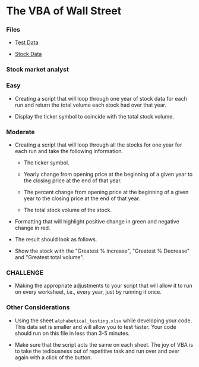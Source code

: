 # The VBA of Wall Street

### Files

* [Test Data](Resources/alphabtical_testing.xlsx) 

* [Stock Data](Resources/Multiple_year_stock_data.xlsx) 

### Stock market analyst

### Easy

* Creating a script that will loop through one year of stock data for each run and return the total volume each stock had over that year.

* Display the ticker symbol to coincide with the total stock volume.

### Moderate

* Creating a script that will loop through all the stocks for one year for each run and take the following information.

  * The ticker symbol.

  * Yearly change from opening price at the beginning of a given year to the closing price at the end of that year.

  * The percent change from opening price at the beginning of a given year to the closing price at the end of that year.

  * The total stock volume of the stock.

* Formatting that will highlight positive change in green and negative change in red.

* The result should look as follows.

* Show the stock with the "Greatest % increase", "Greatest % Decrease" and "Greatest total volume".

### CHALLENGE

* Making the appropriate adjustments to your script that will allow it to run on every worksheet, i.e., every year, just by running it once.

### Other Considerations

* Using the sheet `alphabetical_testing.xlsx` while developing your code. This data set is smaller and will allow you to test faster. Your code should run on this file in less than 3-5 minutes.

* Make sure that the script acts the same on each sheet. The joy of VBA is to take the tediousness out of repetitive task and run over and over again with a click of the button.


